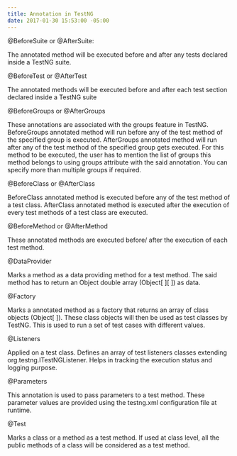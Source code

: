 ```yaml
---
title: Annotation in TestNG
date: 2017-01-30 15:53:00 -05:00
---
```


@BeforeSuite or @AfterSuite:
<p>The annotated method will be executed before and after any tests declared inside a TestNG suite.</p>
<p>@BeforeTest or @AfterTest</p>
<p>The annotated methods will be executed before and after each test section declared inside a TestNG suite</p>
<p>@BeforeGroups or @AfterGroups</p>
<p>These annotations are associated with the groups feature in TestNG. BeforeGroups annotated method will run before any of the test method of the specified group is executed. AfterGroups annotated method will run after any of the test method of the specified group gets executed. For this method to be executed, the user has to mention the list of groups this method belongs to using groups attribute with the said annotation. You can specify more than multiple groups if required.</p>
<p>@BeforeClass or @AfterClass</p>
<p>BeforeClass annotated method is executed before any of the test method of a test class. AfterClass annotated method is executed after the execution of every test methods of a test class are executed.</p>
<p>@BeforeMethod or @AfterMethod</p>
<p>These annotated methods are executed before/ after the execution of each test method.</p>
<p>@DataProvider</p>
<p>Marks a method as a data providing method for a test method. The said method has to return an Object double array (Object[ ][ ]) as data.</p>
<p>@Factory</p>
<p> Marks a annotated method as a factory that returns an array of class objects (Object[ ]). These class objects will then be used as test classes by TestNG. This is used to run a set of test cases with different values.</P>
<p>@Listeners</P>
<p> Applied on a test class. Defines an array of test listeners classes extending org.testng.ITestNGListener. Helps in tracking the execution status and logging purpose.</p>
<p>@Parameters</p>
<p> This annotation is used to pass parameters to a test method. These parameter values are provided using the testng.xml configuration file at runtime.</p>
<p>@Test</p>
<p> Marks a class or a method as a test method. If used at class level, all the public methods of a class will be considered as a test method. </p>  
    

  